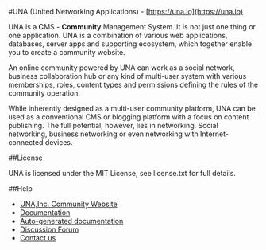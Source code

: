 #UNA (United Networking Applications) - [https://una.io](https://una.io)

UNA is a **C**MS - **Community** Management System. It is not just one thing or one application. UNA is a combination of various web applications, databases, server apps and supporting ecosystem, which together enable you to create a community website. 

An online community powered by UNA can work as a social network, business collaboration hub or any kind of multi-user system with various memberships, roles, content types and permissions defining the rules of the community operation.  

While inherently designed as a multi-user community platform, UNA can be used as a conventional CMS or blogging platform with a focus on content publishing. The full potential, however, lies in networking. Social networking, business networking or even networking with Internet-connected devices. 

##License

UNA is licensed under the MIT License, see license.txt for full details.

##Help
- [UNA,Inc. Community Website](https://una.io)
- [Documentation](https://github.com/unaio/una/wiki)
- [Auto-generated documentation](http://ci.boonex.com/docs)
- [Discussion Forum](https://una.io/page/discussions-home)
- [Contact us](https://una.io/page/contact)
